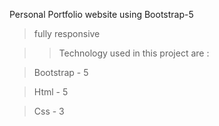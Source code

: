 
Personal Portfolio website using Bootstrap-5

> fully responsive 

>> Technology used in this project are :

> Bootstrap - 5

> Html - 5

> Css - 3
